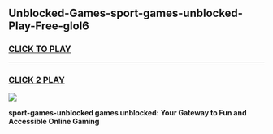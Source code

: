 
## Unblocked-Games-sport-games-unblocked-Play-Free-glol6
<h3>
<a href="https://premium76.site?title=sport-games-unblocked&ref=18A1">CLICK TO PLAY</a></h3>
<hr>

<h3>
<a href="https://premium76.site?title=sport-games-unblocked&ref=18A1">CLICK 2 PLAY</a>
  
</h3>

<a href="https://premium76.site?title=sport-games-unblocked&ref=18A1"><img src="https://clearcache.store/games.png"></a>


**sport-games-unblocked games unblocked: Your Gateway to Fun and Accessible Online Gaming**
